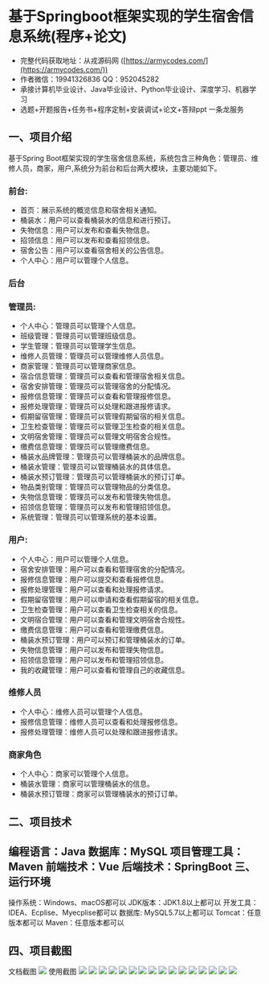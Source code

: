 基于Springboot框架实现的学生宿舍信息系统(程序+论文)
=
- 完整代码获取地址：从戎源码网 ([https://armycodes.com/](https://armycodes.com/))
- 作者微信：19941326836  QQ：952045282 
- 承接计算机毕业设计、Java毕业设计、Python毕业设计、深度学习、机器学习
- 选题+开题报告+任务书+程序定制+安装调试+论文+答辩ppt 一条龙服务

一、项目介绍
---
基于Spring Boot框架实现的学生宿舍信息系统，系统包含三种角色：管理员、维修人员，商家，用户,系统分为前台和后台两大模块，主要功能如下。

### 前台:
- 首页：展示系统的概览信息和宿舍相关通知。
- 桶装水：用户可以查看桶装水的信息和进行预订。
- 失物信息：用户可以发布和查看失物信息。
- 招领信息：用户可以发布和查看招领信息。
- 宿舍公告：用户可以查看宿舍相关的公告信息。
- 个人中心：用户可以管理个人信息。

### 后台
### 管理员:
- 个人中心：管理员可以管理个人信息。
- 班级管理：管理员可以管理班级信息。
- 学生管理：管理员可以管理学生信息。
- 维修人员管理：管理员可以管理维修人员信息。
- 商家管理：管理员可以管理商家信息。
- 宿合信息管理：管理员可以查看和管理宿舍相关信息。
- 宿舍安排管理：管理员可以管理宿舍的分配情况。
- 报修信息管理：管理员可以查看和管理报修信息。
- 报修处理管理：管理员可以处理和跟进报修请求。
- 假期留宿管理：管理员可以管理假期留宿的相关信息。
- 卫生检查管理：管理员可以管理卫生检查的相关信息。
- 文明宿舍管理：管理员可以管理文明宿舍合规性。
- 缴费信息管理：管理员可以管理缴费信息。
- 桶装水品牌管理：管理员可以管理桶装水的品牌信息。
- 桶装水管理：管理员可以管理桶装水的具体信息。
- 桶装水预订管理：管理员可以管理桶装水的预订订单。
- 物品类别管理：管理员可以管理物品的分类信息。
- 失物信息管理：管理员可以发布和管理失物信息。
- 招领信息管理：管理员可以发布和管理招领信息。
- 系统管理：管理员可以管理系统的基本设置。
  
### 用户:
- 个人中心：用户可以管理个人信息。
- 宿舍安排管理：用户可以查看和管理宿舍的分配情况。
- 报修信息管理：用户可以提交和查看报修信息。
- 报修处理管理：用户可以查看和处理报修请求。
- 假期留宿管理：用户可以申请和查看假期留宿的相关信息。
- 卫生检查管理：用户可以查看卫生检查相关的信息。
- 文明宿合管理：用户可以查看和管理文明宿舍合规性。
- 缴费信息管理：用户可以查看和管理缴费信息。
- 桶装水预订管理：用户可以预订和管理桶装水的订单。
- 失物信息管理：用户可以发布和管理失物信息。
- 招领信息管理：用户可以发布和管理招领信息。
- 我的收藏管理：用户可以查看和管理自己的收藏信息。

### 维修人员
- 个人中心：维修人员可以管理个人信息。
- 报修信息管理：维修人员可以查看和处理报修信息。
- 报修处理管理：维修人员可以处理和跟进报修请求。

### 商家角色
- 个人中心：商家可以管理个人信息。
- 桶装水管理：商家可以管理桶装水的信息。
- 桶装水预订管理：商家可以管理桶装水的预订订单。

二、项目技术
---
编程语言：Java
数据库：MySQL
项目管理工具：Maven
前端技术：Vue
后端技术：SpringBoot
三、运行环境
---
操作系统：Windows、macOS都可以
JDK版本：JDK1.8以上都可以
开发工具：IDEA、Ecplise、Myecplise都可以
数据库: MySQL5.7以上都可以
Tomcat：任意版本都可以
Maven：任意版本都可以

四、项目截图
---
文档截图
![](limage/1.png)
使用截图
![](image/1.png)
![](image/2.png)
![](image/3.png)
![](image/4.png)
![](image/5.png)
![](image/6.png)
![](image/7.png)
![](image/8.png)
![](image/9.png)
![](image/10.png)
![](image/11.png)
![](image/12.png)
![](image/13.png)
![](image/14.png)
![](image/15.png)
![](image/16.png)
